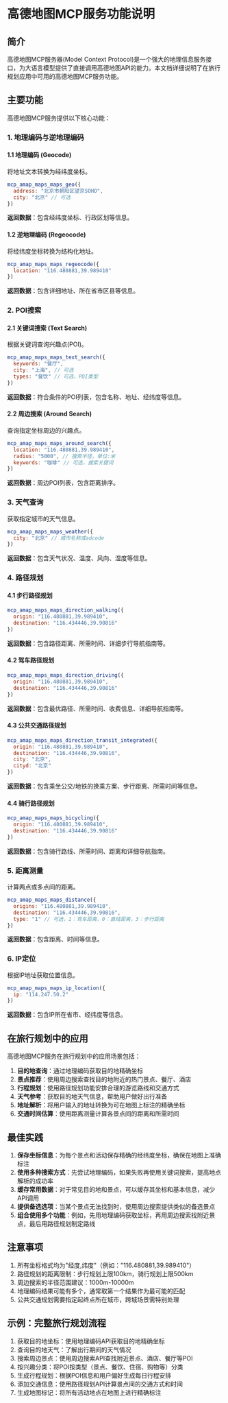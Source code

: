 # 高德地图MCP服务功能说明

## 简介

高德地图MCP服务器(Model Context Protocol)是一个强大的地理信息服务接口，为大语言模型提供了直接调用高德地图API的能力。本文档详细说明了在旅行规划应用中可用的高德地图MCP服务功能。

## 主要功能

高德地图MCP服务提供以下核心功能：

### 1. 地理编码与逆地理编码

#### 1.1 地理编码 (Geocode)
将地址文本转换为经纬度坐标。

```javascript
mcp_amap_maps_maps_geo({
  address: "北京市朝阳区望京SOHO",
  city: "北京" // 可选
})
```

**返回数据**：包含经纬度坐标、行政区划等信息。

#### 1.2 逆地理编码 (Regeocode)
将经纬度坐标转换为结构化地址。

```javascript
mcp_amap_maps_maps_regeocode({
  location: "116.480881,39.989410"
})
```

**返回数据**：包含详细地址、所在省市区县等信息。

### 2. POI搜索

#### 2.1 关键词搜索 (Text Search)
根据关键词查询兴趣点(POI)。

```javascript
mcp_amap_maps_maps_text_search({
  keywords: "餐厅",
  city: "上海", // 可选
  types: "餐饮" // 可选，POI类型
})
```

**返回数据**：符合条件的POI列表，包含名称、地址、经纬度等信息。

#### 2.2 周边搜索 (Around Search)
查询指定坐标周边的兴趣点。

```javascript
mcp_amap_maps_maps_around_search({
  location: "116.480881,39.989410",
  radius: "5000", // 搜索半径，单位:米
  keywords: "咖啡" // 可选，搜索关键词
})
```

**返回数据**：周边POI列表，包含距离排序。

### 3. 天气查询

获取指定城市的天气信息。

```javascript
mcp_amap_maps_maps_weather({
  city: "北京" // 城市名称或adcode
})
```

**返回数据**：包含天气状况、温度、风向、湿度等信息。

### 4. 路径规划

#### 4.1 步行路径规划

```javascript
mcp_amap_maps_maps_direction_walking({
  origin: "116.480881,39.989410",
  destination: "116.434446,39.90816"
})
```

**返回数据**：包含路径距离、所需时间、详细步行导航指南等。

#### 4.2 驾车路径规划

```javascript
mcp_amap_maps_maps_direction_driving({
  origin: "116.480881,39.989410",
  destination: "116.434446,39.90816"
})
```

**返回数据**：包含最优路径、所需时间、收费信息、详细导航指南等。

#### 4.3 公共交通路径规划

```javascript
mcp_amap_maps_maps_direction_transit_integrated({
  origin: "116.480881,39.989410",
  destination: "116.434446,39.90816",
  city: "北京",
  cityd: "北京"
})
```

**返回数据**：包含乘坐公交/地铁的换乘方案、步行距离、所需时间等信息。

#### 4.4 骑行路径规划

```javascript
mcp_amap_maps_maps_bicycling({
  origin: "116.480881,39.989410",
  destination: "116.434446,39.90816"
})
```

**返回数据**：包含骑行路线、所需时间、距离和详细导航指南。

### 5. 距离测量

计算两点或多点间的距离。

```javascript
mcp_amap_maps_maps_distance({
  origins: "116.480881,39.989410",
  destination: "116.434446,39.90816",
  type: "1" // 可选，1：驾车距离，0：直线距离，3：步行距离
})
```

**返回数据**：包含距离、时间等信息。

### 6. IP定位

根据IP地址获取位置信息。

```javascript
mcp_amap_maps_maps_ip_location({
  ip: "114.247.50.2"
})
```

**返回数据**：包含IP所在省市、经纬度等信息。

## 在旅行规划中的应用

高德地图MCP服务在旅行规划中的应用场景包括：

1. **目的地查询**：通过地理编码获取目的地精确坐标
2. **景点推荐**：使用周边搜索查找目的地附近的热门景点、餐厅、酒店
3. **行程规划**：使用路径规划功能安排合理的游览路线和交通方式
4. **天气参考**：获取目的地天气信息，帮助用户做好出行准备
5. **地址解析**：将用户输入的地址转换为可在地图上标注的精确坐标
6. **交通时间估算**：使用距离测量计算各景点间的距离和所需时间

## 最佳实践

1. **保存坐标信息**：为每个景点和活动保存精确的经纬度坐标，确保在地图上准确标注
2. **使用多种搜索方式**：先尝试地理编码，如果失败再使用关键词搜索，提高地点解析的成功率
3. **缓存常用数据**：对于常见目的地和景点，可以缓存其坐标和基本信息，减少API调用
4. **提供备选选项**：当某个景点无法找到时，使用周边搜索提供类似的备选景点
5. **组合使用多个功能**：例如，先用地理编码获取坐标，再用周边搜索找附近景点，最后用路径规划制定路线

## 注意事项

1. 所有坐标格式均为"经度,纬度"（例如："116.480881,39.989410"）
2. 路径规划的距离限制：步行规划上限100km，骑行规划上限500km
3. 周边搜索的半径范围建议：1000m-10000m
4. 地理编码结果可能有多个，通常取第一个结果作为最可能的匹配
5. 公共交通规划需要指定起终点所在城市，跨城场景需特别处理

## 示例：完整旅行规划流程

1. 获取目的地坐标：使用地理编码API获取目的地精确坐标
2. 查询目的地天气：了解出行期间的天气情况
3. 搜索周边景点：使用周边搜索API查找附近景点、酒店、餐厅等POI
4. 按兴趣分类：将POI按类型（景点、餐饮、住宿、购物等）分类
5. 生成行程规划：根据POI信息和用户偏好生成每日行程安排
6. 添加交通信息：使用路径规划API计算景点间的交通方式和时间
7. 生成地图标记：将所有活动地点在地图上进行精确标注 